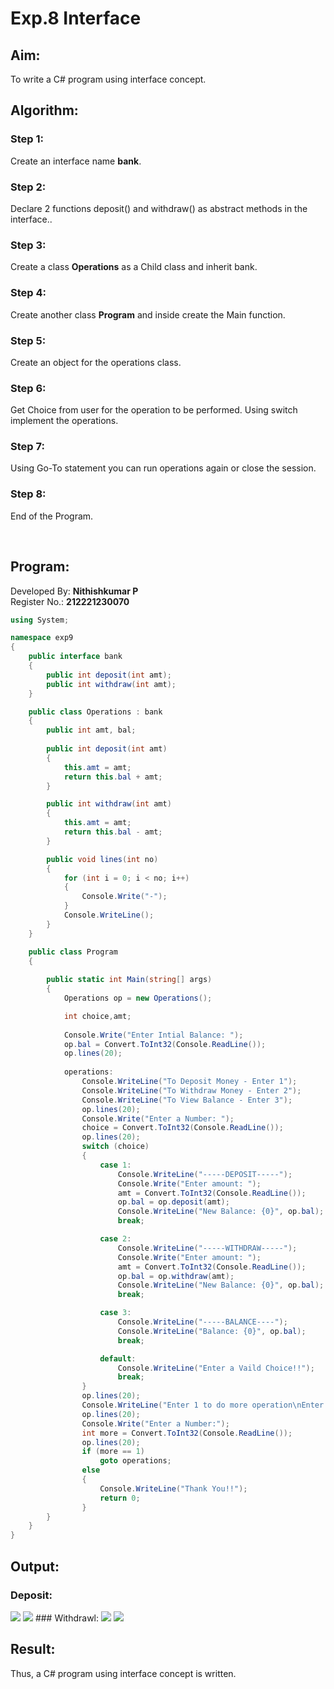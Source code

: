 # Exp.8 Interface

## Aim:
To write a C# program using interface concept.

## Algorithm:
### Step 1:
Create an interface name **bank**.

### Step 2:
Declare 2 functions deposit() and withdraw() as abstract methods in the interface..

### Step 3:
Create a class **Operations** as a Child class and inherit bank.

### Step 4:
Create another class **Program** and inside create the Main function.

### Step 5:
Create an object for the operations class.

### Step 6:
Get Choice from user for the operation to be performed. Using switch implement the operations.

### Step 7:
Using Go-To statement you can run operations again or close the session.

### Step 8:
End of the Program.

</br>

## Program:
Developed By: **Nithishkumar P**
</br>
Register No.: **212221230070**
```C#
using System;

namespace exp9
{
    public interface bank
    {
        public int deposit(int amt);
        public int withdraw(int amt);
    } 

    public class Operations : bank
    {
        public int amt, bal;
        
        public int deposit(int amt)
        {
            this.amt = amt;
            return this.bal + amt;
        }

        public int withdraw(int amt)
        {
            this.amt = amt;
            return this.bal - amt;
        }

        public void lines(int no)
        {
            for (int i = 0; i < no; i++)
            {
                Console.Write("-");
            }
            Console.WriteLine();
        }
    }

    public class Program
    {
        
        public static int Main(string[] args)
        {
            Operations op = new Operations();

            int choice,amt;
            
            Console.Write("Enter Intial Balance: ");
            op.bal = Convert.ToInt32(Console.ReadLine());
            op.lines(20);
            
            operations:
                Console.WriteLine("To Deposit Money - Enter 1");
                Console.WriteLine("To Withdraw Money - Enter 2");
                Console.WriteLine("To View Balance - Enter 3");
                op.lines(20);
                Console.Write("Enter a Number: ");
                choice = Convert.ToInt32(Console.ReadLine());
                op.lines(20);
                switch (choice)
                {
                    case 1:
                        Console.WriteLine("-----DEPOSIT-----");
                        Console.Write("Enter amount: ");
                        amt = Convert.ToInt32(Console.ReadLine());
                        op.bal = op.deposit(amt);
                        Console.WriteLine("New Balance: {0}", op.bal);
                        break;

                    case 2:
                        Console.WriteLine("-----WITHDRAW-----");
                        Console.Write("Enter amount: ");
                        amt = Convert.ToInt32(Console.ReadLine());
                        op.bal = op.withdraw(amt);
                        Console.WriteLine("New Balance: {0}", op.bal);
                        break;

                    case 3:
                        Console.WriteLine("-----BALANCE----");
                        Console.WriteLine("Balance: {0}", op.bal);
                        break;

                    default:
                        Console.WriteLine("Enter a Vaild Choice!!");
                        break;
                }
                op.lines(20);
                Console.WriteLine("Enter 1 to do more operation\nEnter 2 to close session");
                op.lines(20);
                Console.Write("Enter a Number:");
                int more = Convert.ToInt32(Console.ReadLine());
                op.lines(20);
                if (more == 1)
                    goto operations;
                else
                {
                    Console.WriteLine("Thank You!!");
                    return 0;
                }
        }
    }
}
```
## Output:
### Deposit:
<img src="https://github.com/ShafeeqAhamedS/C-_Exp_9_Interface/assets/93427237/9ce014d3-0541-4ee1-8b0b-5f8e951a6319">
<img src="https://github.com/ShafeeqAhamedS/C-_Exp_9_Interface/assets/93427237/6ff65ebd-b150-43fb-8cb3-b9063315cddc">
### Withdrawl:
<img src="https://github.com/ShafeeqAhamedS/C-_Exp_9_Interface/assets/93427237/364b2248-2faa-4bdf-a705-6e320f071452">
<img src="https://github.com/ShafeeqAhamedS/C-_Exp_9_Interface/assets/93427237/fbb1d238-2cae-4523-ad1b-28b85c20ccd9">


## Result:
Thus, a C# program using interface concept is written.
